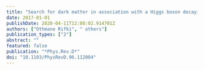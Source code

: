 ```yaml
---
title: "Search for dark matter in association with a Higgs boson decaying to two photons at $sqrts$ = 13 TeV with the ATLAS detector"
date: 2017-01-01
publishDate: 2020-04-11T12:00:02.914701Z
authors: ["Othmane Rifki", " others"]
publication_types: ["2"]
abstract: ""
featured: false
publication: "*Phys.Rev.D*"
doi: "10.1103/PhysRevD.96.112004"
---
```


